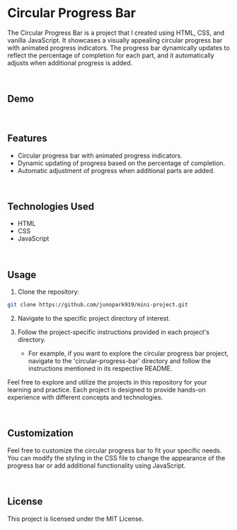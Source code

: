 # Circular Progress Bar

The Circular Progress Bar is a project that I created using HTML, CSS, and vanilla JavaScript. It showcases a visually appealing circular progress bar with animated progress indicators. The progress bar dynamically updates to reflect the percentage of completion for each part, and it automatically adjusts when additional progress is added.

<br>

## Demo

<br>

## Features

- Circular progress bar with animated progress indicators.
- Dynamic updating of progress based on the percentage of completion.
- Automatic adjustment of progress when additional parts are added.

<br>

## Technologies Used

- HTML
- CSS
- JavaScript

<br>

## Usage

1. Clone the repository:

```bash
git clone https://github.com/junopark919/mini-project.git
```

2. Navigate to the specific project directory of interest.
3. Follow the project-specific instructions provided in each project's directory.

   - For example, if you want to explore the circular progress bar project, navigate to the 'circular-progress-bar' directory and follow the instructions mentioned in its respective README.

Feel free to explore and utilize the projects in this repository for your learning and practice. Each project is designed to provide hands-on experience with different concepts and technologies.

<br>

## Customization

Feel free to customize the circular progress bar to fit your specific needs. You can modify the styling in the CSS file to change the appearance of the progress bar or add additional functionality using JavaScript.

<br>

## License

This project is licensed under the MIT License.
